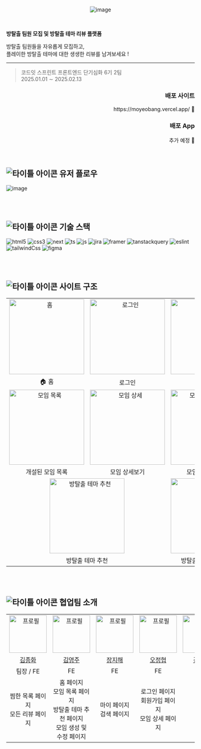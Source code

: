 
<br>

<div align="center">
  

![image](https://github.com/user-attachments/assets/6d4ea940-0790-4a90-9eb1-b046af4b30c3)




</div>

<br>

**방탈출 팀원 모집 및 방탈출 테마 리뷰 플랫폼** 

방탈출 팀원들을 자유롭게 모집하고, <br> 플레이한 방탈출 테마에 대한 생생한 리뷰를 남겨보세요 !

- - -
  


> <p>코드잇 스프린트 프론트엔드 단기심화 6기 2팀 <br> 2025.01.01 ∼ 2025.02.13</p>

<div align="right">
<h3>배포 사이트</h3>
https://moyeobang.vercel.app/ 🔗
<h3>배포 App</h3>
추가 예정 🔗
</div>

<br>
<br>

## ![타이틀 아이콘](https://github.com/user-attachments/assets/0185f2b6-c79f-4c8e-acc1-8a9ad885d070) <span>유저 플로우</span>

![image](https://github.com/user-attachments/assets/49482ccb-f02b-492d-b2d8-7e2ccfa6ebda)


<br>
<br>

## ![타이틀 아이콘](https://github.com/user-attachments/assets/0185f2b6-c79f-4c8e-acc1-8a9ad885d070) <span>기술 스택</span>
![html5](https://img.shields.io/badge/html5-E34F26?style=for-the-badge&logo=html5&logoColor=black) 
![css3](https://img.shields.io/badge/css3-1572B6?style=for-the-badge&logo=css3&logoColor=black) 
![next](https://img.shields.io/badge/Next.js-ffffff?style=for-the-badge&logo=next.js&logoColor=black) 
![ts](https://img.shields.io/badge/TypeScript-007ACC?style=for-the-badge&logo=typescript&logoColor=white) 
![js](https://img.shields.io/badge/JavaScript-F7DF1E?style=for-the-badge&logo=javaScript&logoColor=black) 
![jira](https://img.shields.io/badge/Jira-0052CC?style=for-the-badge&logo=jira&logoColor=white) 
![framer](https://img.shields.io/badge/Framer-0055FF?style=for-the-badge&logo=framer&logoColor=white) 
![tanstackquery](https://img.shields.io/badge/tanstackquery-20232A?style=for-the-badge&logo=tanstackquery&logoColor=white) 
![eslint](https://img.shields.io/badge/eslint-4B32C3?style=for-the-badge&logo=eslint&logoColor=white) 
![tailwindCss](https://img.shields.io/badge/Tailwind_CSS-38B2AC?style=for-the-badge&logo=tailwind-css&logoColor=white)
![figma](https://img.shields.io/badge/figma-F24E1E?style=for-the-badge&logo=figma&logoColor=black)

<br>
<br>

##  ![타이틀 아이콘](https://github.com/user-attachments/assets/0185f2b6-c79f-4c8e-acc1-8a9ad885d070) 사이트 구조

<table align="center">
    <tr align="center">
        <td><img src="https://github.com/user-attachments/assets/cf35d192-641e-4d0a-adcc-ec26a09b4b27" alt="홈" width="200" /></td>
        <td><img src="https://github.com/user-attachments/assets/d79712f4-3427-4d2d-b8a2-e431fa630f79" alt="로그인" width="200" /></td>
        <td><img src="https://github.com/user-attachments/assets/a536475d-1698-4f34-94da-9b41066371f6" alt="회원가입" width="200" /></td>
        <td><img src="https://github.com/user-attachments/assets/5c1468ae-cf0e-4bee-b8b6-ca5d432e4649" alt="마이페이지" width="200" /></td>
    </tr>
    <tr align="center">
        <td>🏠 홈</td>
        <td>로그인</td>
        <td>회원가입</td>
        <td>마이페이지</td>
    </tr>
      <tr align="center">
        <td><img src="https://github.com/user-attachments/assets/41a9eaf6-bb00-4556-bdfb-6d28ab5f49ef" alt="모임 목록" width="200" /></td>
        <td><img src="https://github.com/user-attachments/assets/f9686e51-dd8b-4373-a185-57673d9dd809" alt="모임 상세" width="200" /></td>
        <td><img src="https://github.com/user-attachments/assets/098b9508-77ef-4be2-85e1-a0725478facd" alt="모임 생성 및 수정" width="200" /></td>
        <td><img src="https://github.com/user-attachments/assets/7ef5cc50-97c9-4d7b-a7e2-ec86377be86e" alt="찜한 모임" width="200" /></td>
    </tr>
      <tr align="center">
        <td>개설된 모임 목록</td>
        <td>모임 상세보기</td>
        <td>모임 생성 및 수정</td>
        <td>찜한 모임 목록</td>
    </tr>
      <tr align="center">
        <td colspan="2"><img src="https://github.com/user-attachments/assets/05200ca2-00c7-444a-88c2-2719d6c95649" alt="방탈출 테마 추천" width="200" /></td>
        <td><img src="https://github.com/user-attachments/assets/550e0f9e-18b7-49ba-aaa0-d4ab6456e367" alt="모든 리뷰" width="200" /></td>
        <td><img src="https://github.com/user-attachments/assets/ea704fc5-d947-4f73-aed3-1a6c579f12fa" alt="검색" width="200" /></td>
    </tr>
      <tr align="center">
        <td colspan="2">방탈출 테마 추천</td>
        <td>방탈출 테마 모든 리뷰</td>
        <td>테마 및 모임 검색</td>
    </tr>
</table>

<br>
<br>

## ![타이틀 아이콘](https://github.com/user-attachments/assets/0185f2b6-c79f-4c8e-acc1-8a9ad885d070) 협업팀 소개

<table align="center">
    <tr align="center">
        <td> <img src="https://avatars.githubusercontent.com/u/100202720?v=4" alt="프로필" width="100" /></td>
        <td><img src="https://avatars.githubusercontent.com/u/168513336?v=4" alt="프로필" width="100" /></td>
        <td><img src="https://avatars.githubusercontent.com/u/50902999?v=4" alt="프로필" width="100" /></td>
        <td><img src="https://avatars.githubusercontent.com/u/90687858?v=4" alt="프로필" width="100" /></td>
        <td><img src="https://avatars.githubusercontent.com/u/90687858?v=4" alt="프로필" width="100" /></td>
        <td><img src="https://encrypted-tbn1.gstatic.com/images?q=tbn:ANd9GcSIgvQ-fnIHtz8P6ROFWhrtybflnPZUO0Rx0QyKeyZktl7WWmIO" alt="프로필" width="100" /></td>
    </tr>
    <tr align="center">
        <td><a href="https://github.com/KJongHwa">김종화</a></td>
        <td><a href="https://github.com/purplenib">김영주</a></td>
        <td><a href="https://github.com/wkdwlgo">장지해</a></td>
        <td><a href="https://github.com/JeongHyupOH">오정협</a></td>
        <td><a href="https://github.com/0dyk">김영대</a></td>
        <td>박가영</a></td>
    </tr>
    <tr align="center">
        <td>팀장 / FE</td>
        <td>FE</td>
        <td>FE</td>
        <td>FE</td>
        <td>BE</td>
        <td>DESIGN</td>
    </tr>
      <tr align="center" >
        <td>찜한 목록 페이지<br>모든 리뷰 페이지</td>
        <td>홈 페이지<br>모임 목록 페이지<br>방탈출 테마 추천 페이지<br>모임 생성 및 수정 페이지</td>
        <td>마이 페이지<br>검색 페이지</td>
        <td>로그인 페이지<br>회원가입 페이지<br>모임 상세 페이지</td>
    </tr>
</table>

<br>
